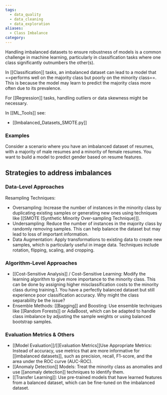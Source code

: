 ```yaml
---
tags:
  - data_quality
  - data_cleaning
  - data_exploration
aliases:
  - Class Imbalance
category:
---
```

Handling imbalanced datasets to ensure robustness of models is a common challenge in machine learning, particularly in classification tasks where one class significantly outnumbers the other(s). 

In [[Classification]] tasks, an imbalanced dataset can lead to a model that ==performs well on the majority class but poorly on the minority class==. This is because the model may learn to predict the majority class more often due to its prevalence. 

For [[Regression]] tasks, handling outliers or data skewness might be necessary.

In [[ML_Tools]] see:
- [[Imbalanced_Datasets_SMOTE.py]]
### Examples

Consider a scenario where you have an imbalanced dataset of resumes, with a majority of male resumes and a minority of female resumes. You want to build a model to predict gender based on resume features.
## Strategies to address imbalances
### Data-Level Approaches

Resampling Techniques:
  - Oversampling: Increase the number of instances in the minority class by duplicating existing samples or generating new ones using techniques like [[SMOTE (Synthetic Minority Over-sampling Technique)]].
  - Undersampling: Reduce the number of instances in the majority class by randomly removing samples. This can help balance the dataset but may lead to loss of important information.
  - Data Augmentation: Apply transformations to existing data to create new samples, which is particularly useful in image data. Techniques include rotation, flipping, scaling, and cropping.

### Algorithm-Level Approaches

- [[Cost-Sensitive Analysis]] / Cost-Sensitive Learning: Modify the learning algorithm to give more importance to the minority class. This can be done by assigning higher misclassification costs to the minority class during training.1. You have a perfectly balanced dataset but still experience poor classification accuracy. Why might the class separability be the issue?
- Ensemble Methods: [[Bagging]] and Boosting: Use ensemble techniques like [[Random Forests]] or AdaBoost, which can be adapted to handle class imbalance by adjusting the sample weights or using balanced bootstrap samples.

### Evaluation Metrics & Others

- [[Model Evaluation]]/[[Evaluation Metrics]]Use Appropriate Metrics: Instead of accuracy, use metrics that are more informative for [[imbalanced datasets]], such as precision, recall, F1-score, and the area under the ROC curve (AUC-ROC).
- [[Anomaly Detection]] Models: Treat the minority class as anomalies and use [[anomaly detection]] techniques to identify them.
- [[Transfer Learning]]: Use pre-trained models that have learned features from a balanced dataset, which can be fine-tuned on the imbalanced dataset.

